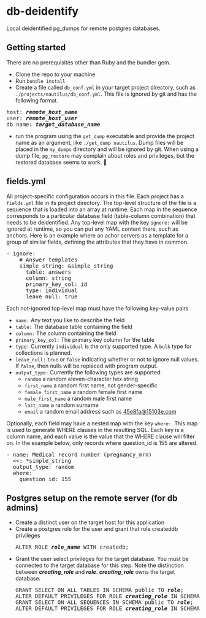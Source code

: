 # db-deidentify
Local deidentified pg\_dumps for remote postgres databases.

## Getting started
There are no prerequisites other than Ruby and the bundler gem.
* Clone the repo to your machine
* Run `bundle install`
* Create a file called `db_conf.yml` in your target project directory, such as
`./projects/nautilus/db_conf.yml`. This file is ignored by git and has the following format. 
<pre>
host: <b><i>remote_host_name</i></b>
user: <b><i>remote_host_user</i></b>
db_name: <b><i>target_database_name</i></b>
</pre>
* run the program using the `get_dump` executable and provide the project name as an argument, like
`./get_dump nautilus`. Dump files will be placed in the `my_dumps` directory and will be ignored
by git. When using a dump file, `pg_restore` may complain about roles and privileges, but the
restored database seems to work. :pray:

## fields.yml
All project-specific configuration occurs in this file. Each project has a `fields.yml` file in
its project directory. The top-level structure of the file is a sequence that is loaded into 
an array at runtime. Each map in the sequence corresponds to a particular database field
(table-column combination) that needs to be deidentified. Any top-level map with the key `ignore:`
will be ignored at runtime, so you can put any YAML content there, such as anchors. Here is an
example where an achor servers as a template for a group of similar fields, defining the
attributes that they have in common.
<pre>
- ignore:
    # Answer templates
    simple_string: &simple_string
      table: answers
      column: string
      primary_key_col: id
      type: individual
      leave_null: true
</pre>

Each not-ignored top-level map must have the following key-value pairs
* `name:` Any text you like to describe the field
* `table:` The database table containing the field
* `column:` The column containing the field
* `primary_key_col:` The primary key column for the table
* `type:` Currently `individual` is the only supported type. A `bulk` type for collections is
planned.
* `leave_null:` `true` or `false` indicating whether or not to ignore null values. If `false`, then
nulls will be replaced with program output.
* `output_type:` Currently the following types are supported:
  * `random` a random eleven-character hex string
  * `first_name` a random first name, not gender-specific
  * `female_first_name` a random female first name
  * `male_first_name` a random male first name
  * `last_name` a random surname
  * `email` a random email address such as 45e8fa@15103e.com

Optionally, each field may have a nested map with the key `where:`. This map is used to
generate WHERE clauses in the resulting SQL. Each key is a column name, and each value is
the value that the WHERE clause will filter on. In the example below, only records where
question\_id is 155 are altered.
<pre>
- name: Medical record number (pregnancy_mrn)
  <<: *simple_string
  output_type: random
  where:
    question_id: 155
</pre>

## Postgres setup on the remote server (for db admins)
* Create a distinct user on the target host for this application
* Create a postgres role for the user and grant that role createddb privileges
  <pre>
  ALTER ROLE <b><i>role_name</i></b> WITH createdb;
  </pre>
* Grant the user select privileges for the target database. You must be connected to the
target database for this step. Note the distinction between ***creating\_role*** and ***role***.
***creating\_role*** owns the target database.
  <pre>
  GRANT SELECT ON ALL TABLES IN SCHEMA public TO <b><i>role</i></b>;
  ALTER DEFAULT PRIVILEGES FOR ROLE <b><i>creating_role</i></b> IN SCHEMA public GRANT SELECT ON TABLES TO <b><i>role</i></b>;
  GRANT SELECT ON ALL SEQUENCES IN SCHEMA public TO <b><i>role</i></b>;
  ALTER DEFAULT PRIVILEGES FOR ROLE <b><i>creating_role</i></b> IN SCHEMA public GRANT SELECT ON SEQUENCES TO <b><i>role</i></b>;
  </pre>
